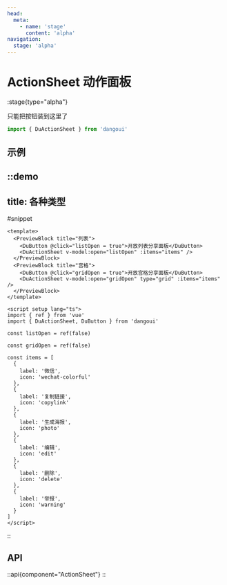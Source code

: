 ```yaml
---
head:
  meta:
    - name: 'stage'
      content: 'alpha'
navigation:
  stage: 'alpha'
---
```


# ActionSheet 动作面板

:stage{type="alpha"}

只能把按钮装到这里了

```ts
import { DuActionSheet } from 'dangoui'
```

## 示例

::demo
---
title: 各种类型
---
#snippet
```vue
<template>
  <PreviewBlock title="列表">
    <DuButton @click="listOpen = true">开放列表分享面板</DuButton>
    <DuActionSheet v-model:open="listOpen" :items="items" />
  </PreviewBlock>
  <PreviewBlock title="宫格">
    <DuButton @click="gridOpen = true">开放宫格分享面板</DuButton>
    <DuActionSheet v-model:open="gridOpen" type="grid" :items="items" />
  </PreviewBlock>
</template>

<script setup lang="ts">
import { ref } from 'vue'
import { DuActionSheet, DuButton } from 'dangoui'

const listOpen = ref(false)

const gridOpen = ref(false)

const items = [
  {
    label: '微信',
    icon: 'wechat-colorful'
  },
  {
    label: '复制链接',
    icon: 'copylink'
  },
  {
    label: '生成海报',
    icon: 'photo'
  },
  {
    label: '编辑',
    icon: 'edit'
  },
  {
    label: '删除',
    icon: 'delete'
  },
  {
    label: '举报',
    icon: 'warning'
  }
]
</script>
```
::

## API

::api{component="ActionSheet"}
::
